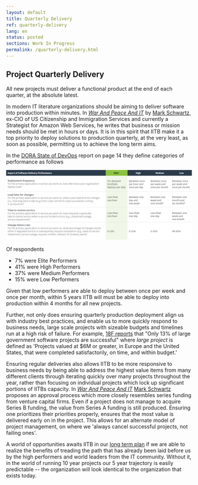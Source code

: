 ```yaml
---
layout: default
title: Quarterly Delivery
ref: quarterly-delivery
lang: en
status: posted
sections: Work In Progress
permalink: /quarterly-delivery.html
---
```


## Project Quarterly Delivery

All new projects must deliver a functional product at the end of each quarter, at the absolute latest.

In modern IT literature organizations should be aiming to deliver software into production within minutes. In [*War And Peace And IT*](https://itrevolution.com/book/war-and-peace-and-it/) by [Mark Schwartz](https://itrevolution.com/faculty/mark-schwartz/), ex-CIO of US Citizenship and Immigration Services and currently a Strategist for Amazon Web Services, he writes that business or mission needs should be met in hours or days.
It is in this spirit that IITB make it a top priority to deploy solutions to production quarterly, at the very least, as soon as possible, permitting us to achieve the long term aims.

In the [DORA State of DevOps](https://www.google.com/url?sa=t&rct=j&q=&esrc=s&source=web&cd=3&cad=rja&uact=8&ved=2ahUKEwiGzKvWsoDkAhVOTt8KHVTvDBoQFjACegQIAhAC&url=http%3A%2F%2Fcloudplatformonline.com%2Frs%2F248-TPC-286%2Fimages%2FDORA-State%2520of%2520DevOps.pdf&usg=AOvVaw3Igoh1u4hGjIr7p9jV1_Ae) report on page 14 they define categories of performance as follows

![A table from the DORA State of DevOps report showing different categories of performance (Elite, High, Medium and Low) for the apects of software delivery perfomance (Deployment Frequency, Lead Time for Changes, Time to Restore Services and Change Failure Rate )](../../assets/images/aspectOfSoftwareDeliveryPerformance.PNG)

Of respondents

- 7% were Elite Performers
- 41% were High Performers
- 37% were Medium Performers
- 15% were Low Performers

Given that low performers are able to deploy between once per week and once per month, within 5 years IITB will must be able to deploy into production within 4 months for all new projects.

Further, not only does ensuring quarterly production deployment align us with industry best practices, and enable us to more quickly respond to business needs, large scale projects with sizeable budgets and timelines run at a high risk of failure.
For example, [18F reports](https://github.com/18F/technology-budgeting/blob/master/handbook.md) that "Only 13% of large government software projects are successful" where *large project* is defined as 'Projects valued at $6M or greater, in Europe and the United States, that were completed satisfactorily, on time, and within budget.'

Ensuring regular deliveries also allows IITB to be more responsive to business needs by being able to address the highest value items from many different clients through iterating quickly over many projects throughout the year, rather than focusing on individual projects which lock up significant portions of IITBs capacity.
In [*War And Peace And IT*](https://itrevolution.com/book/war-and-peace-and-it/) [Mark Schwartz](https://itrevolution.com/faculty/mark-schwartz/) proposes an approval process which more closely resembles series funding from venture capital firms. Even if a project does not manage to acquire Series B funding, the value from Series A funding is still produced.
Ensuring one prioritizes their priorities properly, ensures that the most value is delivered early on in the project.
This allows for an alternate model of project management, on where we 'always cancel successful projects, not failing ones'.

A world of opportunities awaits IITB in our [long term plan](./it-picture-long-term.md) if we are able to realize the benefits of treading the path that has already been laid before us by the high performers and world leaders from the IT community.
Without it, in the world of running 10 year projects our 5 year trajectory is easily predictable -- the organization will look identical to the organization that exists today.
